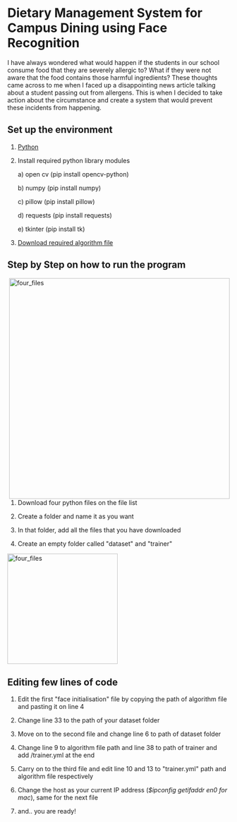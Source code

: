 # Dietary Management System for Campus Dining using Face Recognition

I have always wondered what would happen if the students in our school consume food that they are severely allergic to? 
What if they were not aware that the food contains those harmful ingredients? 
These thoughts came across to me when I faced up a disappointing news article talking about a student passing out from allergens. 
This is when I decided to take action about the circumstance and create a system that would prevent these incidents from happening. 

## Set up the environment 
1. [Python](https://www.python.org/downloads/)
2. Install required python library modules
   
   a) open cv (pip install opencv-python)
   
   b) numpy (pip install numpy)
   
   c) pillow (pip install pillow)
   
   d) requests (pip install requests)

   e) tkinter (pip install tk)
   
4. [Download required algorithm file](https://github.com/kipr/opencv/blob/master/data/haarcascades/haarcascade_frontalface_default.xml)

## Step by Step on how to run the program 

<img align = "right" width="500" alt="four_files" src="https://github.com/user-attachments/assets/35b06921-ede1-4109-a183-81d87279d71c">

1. Download four python files on the file list

2. Create a folder and name it as you want

3. In that folder, add all the files that you have downloaded

4. Create an empty folder called "dataset" and "trainer"

<img align = "centre" width="250" alt="four_files" src="https://github.com/user-attachments/assets/a68dae9a-ca51-45ef-8a9d-50bec7780f81">

## Editing few lines of code

1. Edit the first "face initialisation" file by copying the path of algorithm file and pasting it on line 4

2. Change line 33 to the path of your dataset folder

3. Move on to the second file and change line 6 to path of dataset folder

4. Change line 9 to algorithm file path and line 38 to path of trainer and add /trainer.yml at the end

5. Carry on to the third file and edit line 10 and 13 to "trainer.yml" path and algorithm file respectively

6. Change the host as your current IP address (_$ipconfig getifaddr en0 for mac_), same for the next file 

7. and.. you are ready!


